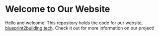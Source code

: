 # Welcome to Our Website

Hello and welcome!  This repository holds the code for our website, [blueprint2building.tech](https://blueprint2building.tech/).  Check it out for more information on our project!
